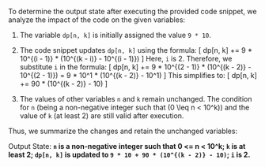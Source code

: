 To determine the output state after executing the provided code snippet, we analyze the impact of the code on the given variables:

1. The variable `dp[n, k]` is initially assigned the value `9 * 10`.
2. The code snippet updates `dp[n, k]` using the formula:
   \[
   dp[n, k] += 9 * 10^{(i - 1)} * (10^{(k - i)} - 10^{(i - 1)})
   \]
   Here, `i` is 2. Therefore, we substitute `i` in the formula:
   \[
   dp[n, k] += 9 * 10^{(2 - 1)} * (10^{(k - 2)} - 10^{(2 - 1)}) = 9 * 10^1 * (10^{(k - 2)} - 10^1)
   \]
   This simplifies to:
   \[
   dp[n, k] += 90 * (10^{(k - 2)} - 10)
   \]

3. The values of other variables `n` and `k` remain unchanged. The condition for `n` (being a non-negative integer such that \(0 \leq n < 10^k\)) and the value of `k` (at least 2) are still valid after execution.

Thus, we summarize the changes and retain the unchanged variables:

Output State: **`n` is a non-negative integer such that 0 <= n < 10^k; `k` is at least 2; `dp[n, k]` is updated to `9 * 10 + 90 * (10^{(k - 2)} - 10)`; `i` is 2.**